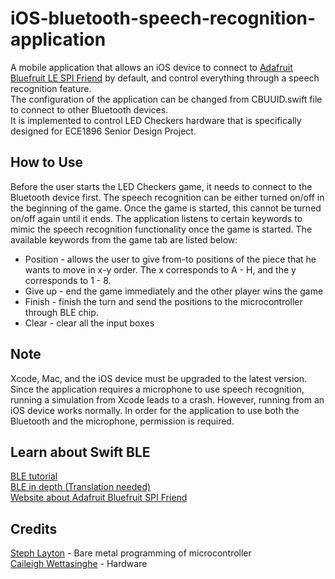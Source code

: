 # iOS-bluetooth-speech-recognition-application
A mobile application that allows an iOS device to connect to [Adafruit Bluefruit LE SPI Friend](https://www.adafruit.com/product/2633) by default, and control everything through a speech recognition feature.  
The configuration of the application can be changed from CBUUID.swift file to connect to other Bluetooth devices.  
It is implemented to control LED Checkers hardware that is specifically designed for ECE1896 Senior Design Project.  

## How to Use
Before the user starts the LED Checkers game, it needs to connect to the Bluetooth device first.
The speech recognition can be either turned on/off in the beginning of the game. Once the game is started, this cannot be turned on/off again until it ends.
The application listens to certain keywords to mimic the speech recognition functionality once the game is started. The available keywords from the game tab are listed below:
* Position - allows the user to give from-to positions of the piece that he wants to move in x-y order. The x corresponds to A - H, and the y corresponds to 1 - 8. 
* Give up - end the game immediately and the other player wins the game
* Finish - finish the turn and send the positions to the microcontroller through BLE chip.
* Clear - clear all the input boxes

## Note
Xcode, Mac, and the iOS device must be upgraded to the latest version.  
Since the application requires a microphone to use speech recognition, running a simulation from Xcode leads to a crash. However, running from an iOS device works normally.
In order for the application to use both the Bluetooth and the microphone, permission is required.

## Learn about Swift BLE
[BLE tutorial](https://learn.adafruit.com/build-a-bluetooth-app-using-swift-5?view=all)  
[BLE in depth (Translation needed)](https://staktree.github.io/ios/iOS-Bluetooth-01-about-CoreBluetooth/)  
[Website about Adafruit Bluefruit SPI Friend](https://learn.adafruit.com/introducing-the-adafruit-bluefruit-spi-breakout/uart-service)  

## Credits
[Steph Layton](https://www.linkedin.com/in/stephen-layton-031994272/) - Bare metal programming of microcontroller  
[Caileigh Wettasinghe](https://www.linkedin.com/in/caileigh-wettasinghe/) - Hardware  
